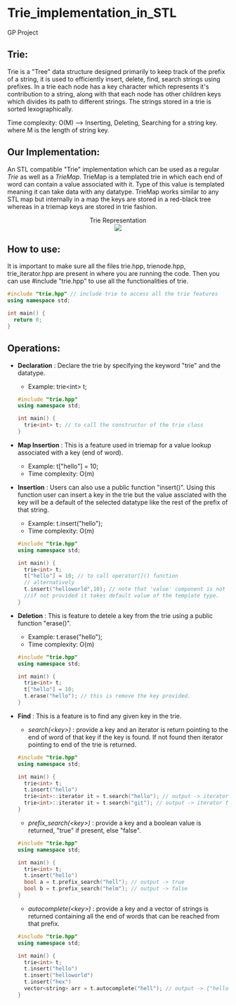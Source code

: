 # Trie_implementation_in_STL
GP Project

## Trie:
Trie is a "Tree" data structure designed primarily to keep track of the prefix of a string, it is used to efficiently insert, delete, find, search strings using prefixes.
In a trie each node has a key character which represents it's contribution to a string, along with that each node has other children keys which divides its path to different strings. The strings stored in a trie is sorted lexographically.

Time complexity: O(M) --> Inserting, Deleting, Searching for a string key.
where M is the length of string key.

## Our Implementation:
An STL compatible "Trie" implementation which can be used as a regular *Trie* as well as a *TrieMap*. 
TrieMap is a templated trie in which each end of word can contain a value associated with it. 
Type of this value is templated meaning it can take data with any datatype. TrieMap works similar to any STL map but internally in a map the keys are stored in a red-black tree whereas in a triemap keys are stored in trie fashion. 

<p align="center">
    <span> Trie Representation </span><br>
    <img src="https://user-images.githubusercontent.com/44120464/116353671-0e3ca100-a7ac-11eb-9275-45a5fda368e3.png" />
</p>

## How to use:
It is important to make sure all the files trie.hpp, trienode.hpp, trie_iterator.hpp are present in where you are running the code. Then you can use #include "trie.hpp" to use all the functionalities of trie.

```cpp
#include "trie.hpp" // include trie to access all the trie features
using namespace std;

int main() {
  return 0;
}
```

## Operations:
  
- **Declaration**  : Declare the trie by specifying the keyword "trie" and the datatype.
  - Example: trie\<int> t;
  <!-- **Constructor trie\<T>()**: -->
  ```cpp
  #include "trie.hpp"
  using namespace std;

  int main() {
    trie<int> t; // to call the constructor of the trie class
  }
  ```

- **Map Insertion** : This is a feature used in triemap for a value lookup associated with a key (end of word).
  - Example: t["hello"] = 10;
  - Time complexity: O(m)

- **Insertion** : Users can also use a public function "insert(<key>)". Using this function user can insert a key in the trie but the value assciated with the key will be a                       default of the selected datatype like the rest of the prefix of that string.
  - Example: t.insert("hello"); 
  - Time complexity: O(m)
  
  <!-- **Insertion**: -->
  ```cpp
  #include "trie.hpp"
  using namespace std;

  int main() {
    trie<int> t;
    t["hello"] = 10; // to call operator[]() function
    // alternatively
    t.insert("helloworld",10); // note that 'value' component is not compulsory 
    //if not provided it takes default value of the template type.
  }
  ```

- **Deletion** : This is feature to detele a key from the trie using a public function "erase(<key>)". 
  - Example: t.erase("hello"); 
  - Time complexity: O(m)

  <!-- **Deletion**: -->
  ```cpp
  #include "trie.hpp"
  using namespace std;

  int main() {
    trie<int> t;
    t["hello"] = 10;
    t.erase("hello"); // this is remove the key provided.
  }
  ```

- **Find** : This is a feature is to find any given key in the trie.
  - *search(\<key>)* : provide a key and an iterator is return pointing to the end of word of that key if the key is found. If not found then iterator pointing to end of the trie is returned.
  ```cpp
  #include "trie.hpp"
  using namespace std;

  int main() {
    trie<int> t;
    t.insert("hello")
    trie<int>::iterator it = t.search("hello"); // output -> iterator to end of word "hello"
    trie<int>::iterator it = t.search("git"); // output -> iterator to end of trie
  }
  ```
  - *prefix_search(\<key>)* : provide a key and a boolean value is returned, "true" if present, else "false". 
  ```cpp
  #include "trie.hpp"
  using namespace std;

  int main() {
    trie<int> t;
    t.insert("hello")
    bool a = t.prefix_search("hell"); // output -> true
    bool b = t.prefix_search("helm"); // output -> false
  }
  ```
  - *autocomplete(\<key>)* : provide a key and a vector of strings is returned containing all the end of words that can be reached from that prefix.
  ```cpp
  #include "trie.hpp"
  using namespace std;

  int main() {
    trie<int> t;
    t.insert("hello")
    t.insert("helloworld")
    t.insert("hex")
    vector<string> arr = t.autocomplete("hell"); // output -> {"hello", "helloworld"}
  }
  ```




